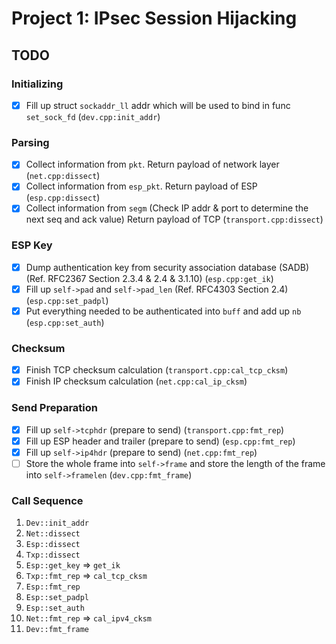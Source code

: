 # Project 1: IPsec Session Hijacking

## TODO

### Initializing

- [x] Fill up struct `sockaddr_ll` addr which will be used to bind in func `set_sock_fd` (`dev.cpp:init_addr`)

### Parsing

- [x] Collect information from `pkt`. Return payload of network layer (`net.cpp:dissect`)
- [x] Collect information from `esp_pkt`. Return payload of ESP (`esp.cpp:dissect`)
- [x] Collect information from `segm` (Check IP addr & port to determine the next seq and ack value) Return payload of TCP (`transport.cpp:dissect`)

### ESP Key

- [x] Dump authentication key from security association database (SADB) (Ref. RFC2367 Section 2.3.4 & 2.4 & 3.1.10) (`esp.cpp:get_ik`)
- [x] Fill up `self->pad` and `self->pad_len` (Ref. RFC4303 Section 2.4) (`esp.cpp:set_padpl`)
- [x] Put everything needed to be authenticated into `buff` and add up `nb` (`esp.cpp:set_auth`)

### Checksum

- [x] Finish TCP checksum calculation (`transport.cpp:cal_tcp_cksm`)
- [x] Finish IP checksum calculation (`net.cpp:cal_ip_cksm`)

### Send Preparation

- [x] Fill up `self->tcphdr` (prepare to send) (`transport.cpp:fmt_rep`)
- [x] Fill up ESP header and trailer (prepare to send) (`esp.cpp:fmt_rep`)
- [x] Fill up `self->ip4hdr` (prepare to send) (`net.cpp:fmt_rep`)
- [ ] Store the whole frame into `self->frame` and store the length of the frame into `self->framelen` (`dev.cpp:fmt_frame`)

### Call Sequence

1. `Dev::init_addr`
2. `Net::dissect`
3. `Esp::dissect`
4. `Txp::dissect`
5. `Esp::get_key` => `get_ik`
6. `Txp::fmt_rep` => `cal_tcp_cksm`
7. `Esp::fmt_rep`
8. `Esp::set_padpl`
9. `Esp::set_auth`
10. `Net::fmt_rep` => `cal_ipv4_cksm`
11. `Dev::fmt_frame`
